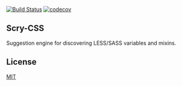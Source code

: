 [![Build Status](https://travis-ci.org/ovidiubute/scryss.svg?branch=master)](https://travis-ci.org/ovidiubute/scryss) [![codecov](https://codecov.io/gh/ovidiubute/scryss/branch/master/graph/badge.svg)](https://codecov.io/gh/ovidiubute/scryss)

## Scry-CSS
Suggestion engine for discovering LESS/SASS variables and mixins.

## License
[MIT](https://github.com/ovidiubute/scry-css/blob/master/LICENSE)
